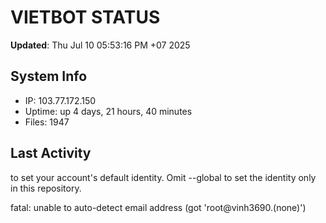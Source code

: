 # VIETBOT STATUS
**Updated**: Thu Jul 10 05:53:16 PM +07 2025

## System Info
- IP: 103.77.172.150
- Uptime: up 4 days, 21 hours, 40 minutes
- Files: 1947

## Last Activity

to set your account's default identity.
Omit --global to set the identity only in this repository.

fatal: unable to auto-detect email address (got 'root@vinh3690.(none)')
